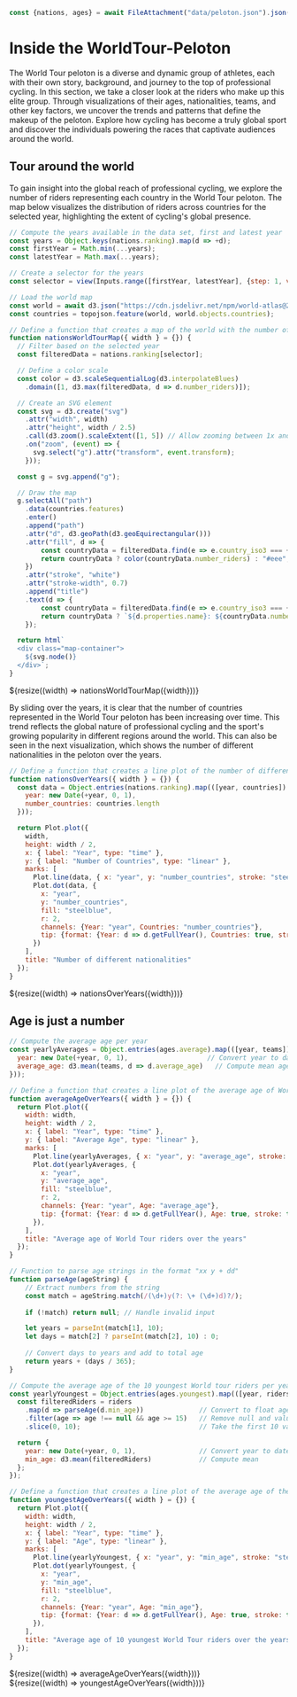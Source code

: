```js
const {nations, ages} = await FileAttachment("data/peloton.json").json();
```

# Inside the WorldTour-Peloton
The World Tour peloton is a diverse and dynamic group of athletes, each with their own story, background, and journey to the top of professional cycling. In this section, we take a closer look at the riders who make up this elite group. Through visualizations of their ages, nationalities, teams, and other key factors, we uncover the trends and patterns that define the makeup of the peloton. Explore how cycling has become a truly global sport and discover the individuals powering the races that captivate audiences around the world.

## Tour around the world

To gain insight into the global reach of professional cycling, we explore the number of riders representing each country in the World Tour peloton. The map below visualizes the distribution of riders across countries for the selected year, highlighting the extent of cycling's global presence.

```js
// Compute the years available in the data set, first and latest year
const years = Object.keys(nations.ranking).map(d => +d);
const firstYear = Math.min(...years);
const latestYear = Math.max(...years);

// Create a selector for the years
const selector = view(Inputs.range([firstYear, latestYear], {step: 1, value: latestYear}));
```

```js	
// Load the world map
const world = await d3.json("https://cdn.jsdelivr.net/npm/world-atlas@2/countries-50m.json");
const countries = topojson.feature(world, world.objects.countries);

// Define a function that creates a map of the world with the number of riders per country
function nationsWorldTourMap({ width } = {}) {
  // Filter based on the selected year
  const filteredData = nations.ranking[selector];

  // Define a color scale
  const color = d3.scaleSequentialLog(d3.interpolateBlues)
    .domain([1, d3.max(filteredData, d => d.number_riders)]);

  // Create an SVG element
  const svg = d3.create("svg")
    .attr("width", width)
    .attr("height", width / 2.5)
    .call(d3.zoom().scaleExtent([1, 5]) // Allow zooming between 1x and 5x
    .on("zoom", (event) => {
      svg.select("g").attr("transform", event.transform);
    }));

  const g = svg.append("g");

  // Draw the map
  g.selectAll("path")
    .data(countries.features)
    .enter()
    .append("path")
    .attr("d", d3.geoPath(d3.geoEquirectangular()))
    .attr("fill", d => {
        const countryData = filteredData.find(e => e.country_iso3 === +d.id);
        return countryData ? color(countryData.number_riders) : "#eee";
    })
    .attr("stroke", "white")
    .attr("stroke-width", 0.7)
    .append("title")
    .text(d => {
        const countryData = filteredData.find(e => e.country_iso3 === +d.id);
        return countryData ? `${d.properties.name}: ${countryData.number_riders} riders` : `${d.properties.name}: No riders`;
    });

  return html`
  <div class="map-container">
    ${svg.node()}
  </div>`;
}
```

<div class="card">
  ${resize((width) => nationsWorldTourMap({width}))}
</div>

By sliding over the years, it is clear that the number of countries represented in the World Tour peloton has been increasing over time. This trend reflects the global nature of professional cycling and the sport's growing popularity in different regions around the world. This can also be seen in the next visualization, which shows the number of different nationalities in the peloton over the years.

```js
// Define a function that creates a line plot of the number of different nationalities in the World Tour peloton over the years
function nationsOverYears({ width } = {}) {
  const data = Object.entries(nations.ranking).map(([year, countries]) => ({
    year: new Date(+year, 0, 1),
    number_countries: countries.length
  }));

  return Plot.plot({
    width,
    height: width / 2,
    x: { label: "Year", type: "time" },
    y: { label: "Number of Countries", type: "linear" },
    marks: [
      Plot.line(data, { x: "year", y: "number_countries", stroke: "steelblue", strokeWidth: 2 }),
      Plot.dot(data, { 
        x: "year", 
        y: "number_countries", 
        fill: "steelblue", 
        r: 2,
        channels: {Year: "year", Countries: "number_countries"},
        tip: {format: {Year: d => d.getFullYear(), Countries: true, stroke: true, x: false, y: false}}
      })
    ],
    title: "Number of different nationalities"
  });
}
```

<div class="grid grid-cols-2">
  <div class="card">
    ${resize((width) => nationsOverYears({width}))}
  </div>
</div>

## Age is just a number

```js	
// Compute the average age per year
const yearlyAverages = Object.entries(ages.average).map(([year, teams]) => ({
  year: new Date(+year, 0, 1),                    // Convert year to date
  average_age: d3.mean(teams, d => d.average_age)   // Compute mean age of teams
}));

// Define a function that creates a line plot of the average age of World Tour riders over the years
function averageAgeOverYears({ width } = {}) {
  return Plot.plot({
    width: width,
    height: width / 2,
    x: { label: "Year", type: "time" },
    y: { label: "Average Age", type: "linear" },
    marks: [
      Plot.line(yearlyAverages, { x: "year", y: "average_age", stroke: "steelblue", strokeWidth: 2 }),
      Plot.dot(yearlyAverages, { 
        x: "year", 
        y: "average_age", 
        fill: "steelblue", 
        r: 2,
        channels: {Year: "year", Age: "average_age"},
        tip: {format: {Year: d => d.getFullYear(), Age: true, stroke: true, x: false, y: false}}
      }),
    ],
    title: "Average age of World Tour riders over the years"
  });
}
```

```js	
// Function to parse age strings in the format "xx y + dd"
function parseAge(ageString) {
    // Extract numbers from the string
    const match = ageString.match(/(\d+)y(?: \+ (\d+)d)?/);
    
    if (!match) return null; // Handle invalid input

    let years = parseInt(match[1], 10);
    let days = match[2] ? parseInt(match[2], 10) : 0;
    
    // Convert days to years and add to total age
    return years + (days / 365);
}

// Compute the average age of the 10 youngest World tour riders per year
const yearlyYoungest = Object.entries(ages.youngest).map(([year, riders]) => {
  const filteredRiders = riders
    .map(d => parseAge(d.min_age))              // Convert to float age
    .filter(age => age !== null && age >= 15)   // Remove null and values < 15 (errors in data set)
    .slice(0, 10);                              // Take the first 10 valid values

  return {
    year: new Date(+year, 0, 1),                // Convert year to date
    min_age: d3.mean(filteredRiders)            // Compute mean
  };
});

// Define a function that creates a line plot of the average age of the 10 youngest World Tour riders over the years
function youngestAgeOverYears({ width } = {}) {
  return Plot.plot({
    width: width,
    height: width / 2,
    x: { label: "Year", type: "time" },
    y: { label: "Age", type: "linear" },
    marks: [
      Plot.line(yearlyYoungest, { x: "year", y: "min_age", stroke: "steelblue", strokeWidth: 2 }),
      Plot.dot(yearlyYoungest, { 
        x: "year", 
        y: "min_age", 
        fill: "steelblue", 
        r: 2,
        channels: {Year: "year", Age: "min_age"},
        tip: {format: {Year: d => d.getFullYear(), Age: true, stroke: true, x: false, y: false}}
      }),
    ],
    title: "Average age of 10 youngest World Tour riders over the years"
  });
}
```

<div class="grid grid-cols-2">
  <div class="card">
    ${resize((width) => averageAgeOverYears({width}))}
  </div>
  <div class="card">
    ${resize((width) => youngestAgeOverYears({width}))}
  </div>
</div>

<style>

</style>
